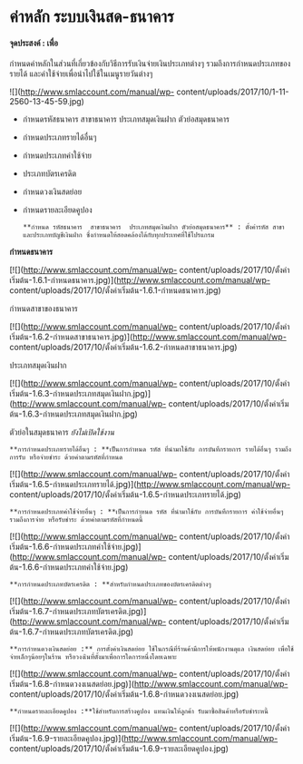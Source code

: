 # ค่าหลัก ระบบเงินสด-ธนาคาร

####  จุดประสงค์ : เพื่อ
กำหนดค่าหลักในส่วนที่เกี่ยวข้องกับวิธีการรับเงินจ่ายเงินประเภทต่างๆ
รวมถึงการกำหนดประเภทของรายได้ และค่าใช้จ่ายเพื่อนำไปใช้ในเมนูรายวันต่างๆ

![](http://www.smlaccount.com/manual/wp-
content/uploads/2017/10/1-11-2560-13-45-59.jpg)

  * กำหนดรหัสธนาคาร สาขาธนาคาร ประเภทสมุดเงินฝาก ตัวย่อสมุดธนาคาร
  * กำหนดประเภทรายได้อื่นๆ
  * กำหนดประเภทค่าใช้จ่าย
  * ประเภทบัตรเครดิต
  * กำหนดวงเงินสดย่อย
  * กำหนดรายละเอียดคูปอง
        
        **กำหนด รหัสธนาคาร  สาขาธนาคาร  ประเภทสมุดเงินฝาก ตัวย่อสมุดธนาคาร** : ตั้งค่ารหัส สาขา และประเภทบัญชีเงินฝาก ซึ่งกำหนดให้สอดคล้องได้กับทุกประเทศที่ใช้โปรแกรม

**กำหนดธนาคาร**

[![](http://www.smlaccount.com/manual/wp-
content/uploads/2017/10/ตั้งค่าเริ่มต้น-1.6.1-กำหนดธนาคาร.jpg)](http://www.smlaccount.com/manual/wp-
content/uploads/2017/10/ตั้งค่าเริ่มต้น-1.6.1-กำหนดธนาคาร.jpg)

กำหนดสาขาของธนาคาร

[![](http://www.smlaccount.com/manual/wp-
content/uploads/2017/10/ตั้งค่าเริ่มต้น-1.6.2-กำหนดสาขาธนาคาร.jpg)](http://www.smlaccount.com/manual/wp-
content/uploads/2017/10/ตั้งค่าเริ่มต้น-1.6.2-กำหนดสาขาธนาคาร.jpg)

  
ประเภทสมุดเงินฝาก

[![](http://www.smlaccount.com/manual/wp-
content/uploads/2017/10/ตั้งค่าเริ่มต้น-1.6.3-กำหนดประเภทสมุดเงินฝาก.jpg)](http://www.smlaccount.com/manual/wp-
content/uploads/2017/10/ตั้งค่าเริ่มต้น-1.6.3-กำหนดประเภทสมุดเงินฝาก.jpg)

ตัวย่อในสมุดธนาคาร *ยังไม่เปิดใช้งาน*

    
    
    **การกำหนดประเภทรายได้อื่นๆ : **เป็นการกำหนด รหัส ที่นำมาใช้กับ การบันทึกรายการ รายได้อื่นๆ รวมถึงการรับ หรือจ่ายชำระ ด้วยค่าตามรหัสที่กำหนด

[![](http://www.smlaccount.com/manual/wp-
content/uploads/2017/10/ตั้งค่าเริ่มต้น-1.6.5-กำหนดประเภทรายได้.jpg)](http://www.smlaccount.com/manual/wp-
content/uploads/2017/10/ตั้งค่าเริ่มต้น-1.6.5-กำหนดประเภทรายได้.jpg)

    
    
    **การกำหนดประเภทค่าใช้จ่ายอื่นๆ : **เป็นการกำหนด รหัส ที่นำมาใช้กับ การบันทึกรายการ ค่าใช้จ่ายอื่นๆ รวมถึงการจ่าย หรือรับชำระ ด้วยค่าตามรหัสที่กำหนดนี้

[![](http://www.smlaccount.com/manual/wp-
content/uploads/2017/10/ตั้งค่าเริ่มต้น-1.6.6-กำหนดประเภทค่าใช้จ่าย.jpg)](http://www.smlaccount.com/manual/wp-
content/uploads/2017/10/ตั้งค่าเริ่มต้น-1.6.6-กำหนดประเภทค่าใช้จ่าย.jpg)

    
    
    **การกำหนดประเภทบัตรเครดิต : **สำหรับกำหนดประเภทของบัตรเครดิตต่างๆ

[![](http://www.smlaccount.com/manual/wp-
content/uploads/2017/10/ตั้งค่าเริ่มต้น-1.6.7-กำหนดประเภทบัตรเครดิต.jpg)](http://www.smlaccount.com/manual/wp-
content/uploads/2017/10/ตั้งค่าเริ่มต้น-1.6.7-กำหนดประเภทบัตรเครดิต.jpg)

    
    
    **การกำหนดวงเงินสดย่อย :** การตั้งค่าเงินสดย่อย ใช้ในกรณีที่ร้านค้ามีการให้พนักงานดุแล เงินสดย่อย เพื่อใช้จ่ายเล็กๆน้อยๆในร้าน หรือวงงเินที่ตั้งมาเพื่อการใดการหนึ่งโดยเฉพาะ

[![](http://www.smlaccount.com/manual/wp-
content/uploads/2017/10/ตั้งค่าเริ่มต้น-1.6.8-กำหนดวงงเนสดย่อย.jpg)](http://www.smlaccount.com/manual/wp-
content/uploads/2017/10/ตั้งค่าเริ่มต้น-1.6.8-กำหนดวงงเนสดย่อย.jpg)

    
    
    **กำหนดรายละเอียดคูปอง :**ใช้สำหรับการสร้างคูปอง แทนเงินให้ลูกค้า รับมาซื้อสินค้าหรือรับชำระหนี้

[![](http://www.smlaccount.com/manual/wp-
content/uploads/2017/10/ตั้งค่าเริ่มต้น-1.6.9-รายละเอียดคูปอง.jpg)](http://www.smlaccount.com/manual/wp-
content/uploads/2017/10/ตั้งค่าเริ่มต้น-1.6.9-รายละเอียดคูปอง.jpg)



